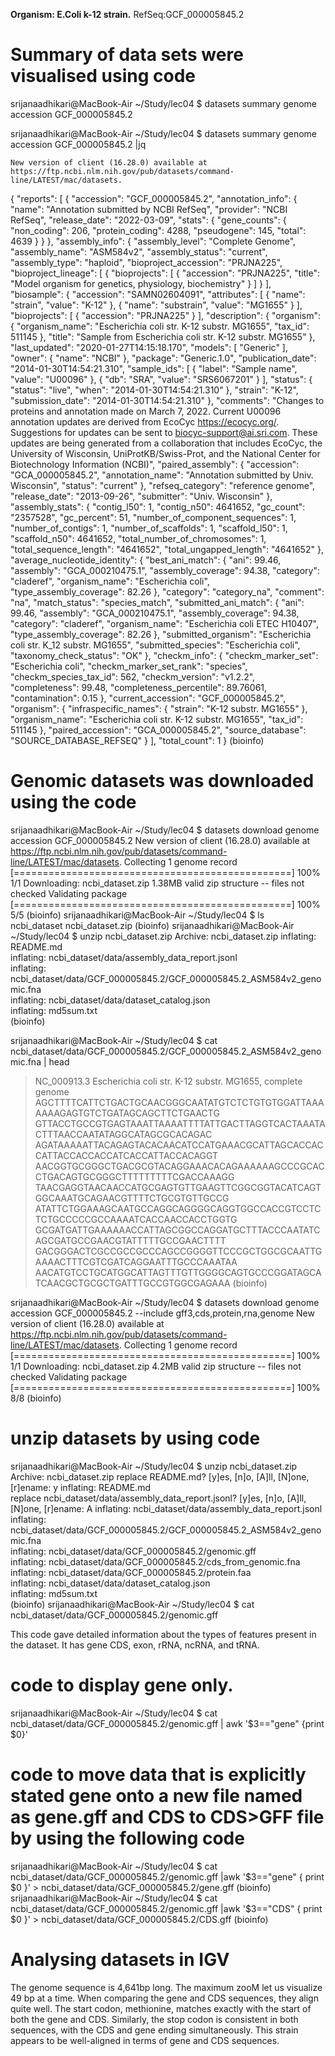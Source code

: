 
**Organism: E.Coli k-12 strain.**
RefSeq:GCF_000005845.2

# Summary of data sets were visualised using code

srijanaadhikari@MacBook-Air ~/Study/lec04
$ datasets summary genome accession GCF_000005845.2
 
srijanaadhikari@MacBook-Air ~/Study/lec04
$ datasets summary genome accession GCF_000005845.2 |jq
    
    New version of client (16.28.0) available at https://ftp.ncbi.nlm.nih.gov/pub/datasets/command-line/LATEST/mac/datasets.
{
  "reports": [
    {
      "accession": "GCF_000005845.2",
      "annotation_info": {
        "name": "Annotation submitted by NCBI RefSeq",
        "provider": "NCBI RefSeq",
        "release_date": "2022-03-09",
        "stats": {
          "gene_counts": {
            "non_coding": 206,
            "protein_coding": 4288,
            "pseudogene": 145,
            "total": 4639
          }
        }
      },
      "assembly_info": {
        "assembly_level": "Complete Genome",
        "assembly_name": "ASM584v2",
        "assembly_status": "current",
        "assembly_type": "haploid",
        "bioproject_accession": "PRJNA225",
        "bioproject_lineage": [
          {
            "bioprojects": [
              {
                "accession": "PRJNA225",
                "title": "Model organism for genetics, physiology, biochemistry"
              }
            ]
          }
        ],
        "biosample": {
          "accession": "SAMN02604091",
          "attributes": [
            {
              "name": "strain",
              "value": "K-12"
            },
            {
              "name": "substrain",
              "value": "MG1655"
            }
          ],
          "bioprojects": [
            {
              "accession": "PRJNA225"
            }
          ],
          "description": {
            "organism": {
              "organism_name": "Escherichia coli str. K-12 substr. MG1655",
              "tax_id": 511145
            },
            "title": "Sample from Escherichia coli str. K-12 substr. MG1655"
          },
          "last_updated": "2020-01-27T14:15:18.170",
          "models": [
            "Generic"
          ],
          "owner": {
            "name": "NCBI"
          },
          "package": "Generic.1.0",
          "publication_date": "2014-01-30T14:54:21.310",
          "sample_ids": [
            {
              "label": "Sample name",
              "value": "U00096"
            },
            {
              "db": "SRA",
              "value": "SRS6067201"
            }
          ],
          "status": {
            "status": "live",
            "when": "2014-01-30T14:54:21.310"
          },
          "strain": "K-12",
          "submission_date": "2014-01-30T14:54:21.310"
        },
        "comments": "Changes to proteins and annotation made on March 7, 2022. Current U00096 annotation updates are derived from EcoCyc https://ecocyc.org/. Suggestions for updates can be sent to biocyc-support@ai.sri.com. These updates are being generated from a collaboration that includes EcoCyc, the University of Wisconsin, UniProtKB/Swiss-Prot, and the National Center for Biotechnology Information (NCBI)",
        "paired_assembly": {
          "accession": "GCA_000005845.2",
          "annotation_name": "Annotation submitted by Univ. Wisconsin",
          "status": "current"
        },
        "refseq_category": "reference genome",
        "release_date": "2013-09-26",
        "submitter": "Univ. Wisconsin"
      },
      "assembly_stats": {
        "contig_l50": 1,
        "contig_n50": 4641652,
        "gc_count": "2357528",
        "gc_percent": 51,
        "number_of_component_sequences": 1,
        "number_of_contigs": 1,
        "number_of_scaffolds": 1,
        "scaffold_l50": 1,
        "scaffold_n50": 4641652,
        "total_number_of_chromosomes": 1,
        "total_sequence_length": "4641652",
        "total_ungapped_length": "4641652"
      },
      "average_nucleotide_identity": {
        "best_ani_match": {
          "ani": 99.46,
          "assembly": "GCA_000210475.1",
          "assembly_coverage": 94.38,
          "category": "claderef",
          "organism_name": "Escherichia coli",
          "type_assembly_coverage": 82.26
        },
        "category": "category_na",
        "comment": "na",
        "match_status": "species_match",
        "submitted_ani_match": {
          "ani": 99.46,
          "assembly": "GCA_000210475.1",
          "assembly_coverage": 94.38,
          "category": "claderef",
          "organism_name": "Escherichia coli ETEC H10407",
          "type_assembly_coverage": 82.26
        },
        "submitted_organism": "Escherichia coli str. K_12 substr. MG1655",
        "submitted_species": "Escherichia coli",
        "taxonomy_check_status": "OK"
      },
      "checkm_info": {
        "checkm_marker_set": "Escherichia coli",
        "checkm_marker_set_rank": "species",
        "checkm_species_tax_id": 562,
        "checkm_version": "v1.2.2",
        "completeness": 99.48,
        "completeness_percentile": 89.76061,
        "contamination": 0.15
      },
      "current_accession": "GCF_000005845.2",
      "organism": {
        "infraspecific_names": {
          "strain": "K-12 substr. MG1655"
        },
        "organism_name": "Escherichia coli str. K-12 substr. MG1655",
        "tax_id": 511145
      },
      "paired_accession": "GCA_000005845.2",
      "source_database": "SOURCE_DATABASE_REFSEQ"
    }
  ],
  "total_count": 1
}
(bioinfo) 


# Genomic datasets was downloaded using the code 
srijanaadhikari@MacBook-Air ~/Study/lec04
$ datasets download genome accession GCF_000005845.2
New version of client (16.28.0) available at https://ftp.ncbi.nlm.nih.gov/pub/datasets/command-line/LATEST/mac/datasets.
Collecting 1 genome record [================================================] 100% 1/1
Downloading: ncbi_dataset.zip    1.38MB valid zip structure -- files not checked
Validating package [================================================] 100% 5/5
(bioinfo) 
srijanaadhikari@MacBook-Air ~/Study/lec04
$ ls                   
ncbi_dataset     ncbi_dataset.zip
(bioinfo) 
srijanaadhikari@MacBook-Air ~/Study/lec04
$ unzip ncbi_dataset.zip
Archive:  ncbi_dataset.zip
  inflating: README.md               
  inflating: ncbi_dataset/data/assembly_data_report.jsonl  
  inflating: ncbi_dataset/data/GCF_000005845.2/GCF_000005845.2_ASM584v2_genomic.fna  
  inflating: ncbi_dataset/data/dataset_catalog.json  
  inflating: md5sum.txt              
(bioinfo) 



srijanaadhikari@MacBook-Air ~/Study/lec04
$ cat ncbi_dataset/data/GCF_000005845.2/GCF_000005845.2_ASM584v2_genomic.fna | head
>NC_000913.3 Escherichia coli str. K-12 substr. MG1655, complete genome
AGCTTTTCATTCTGACTGCAACGGGCAATATGTCTCTGTGTGGATTAAAAAAAGAGTGTCTGATAGCAGCTTCTGAACTG
GTTACCTGCCGTGAGTAAATTAAAATTTTATTGACTTAGGTCACTAAATACTTTAACCAATATAGGCATAGCGCACAGAC
AGATAAAAATTACAGAGTACACAACATCCATGAAACGCATTAGCACCACCATTACCACCACCATCACCATTACCACAGGT
AACGGTGCGGGCTGACGCGTACAGGAAACACAGAAAAAAGCCCGCACCTGACAGTGCGGGCTTTTTTTTTCGACCAAAGG
TAACGAGGTAACAACCATGCGAGTGTTGAAGTTCGGCGGTACATCAGTGGCAAATGCAGAACGTTTTCTGCGTGTTGCCG
ATATTCTGGAAAGCAATGCCAGGCAGGGGCAGGTGGCCACCGTCCTCTCTGCCCCCGCCAAAATCACCAACCACCTGGTG
GCGATGATTGAAAAAACCATTAGCGGCCAGGATGCTTTACCCAATATCAGCGATGCCGAACGTATTTTTGCCGAACTTTT
GACGGGACTCGCCGCCGCCCAGCCGGGGTTCCCGCTGGCGCAATTGAAAACTTTCGTCGATCAGGAATTTGCCCAAATAA
AACATGTCCTGCATGGCATTAGTTTGTTGGGGCAGTGCCCGGATAGCATCAACGCTGCGCTGATTTGCCGTGGCGAGAAA
(bioinfo) 


srijanaadhikari@MacBook-Air ~/Study/lec04
$ datasets download genome accession GCF_000005845.2 --include gff3,cds,protein,rna,genome
New version of client (16.28.0) available at https://ftp.ncbi.nlm.nih.gov/pub/datasets/command-line/LATEST/mac/datasets.
Collecting 1 genome record [================================================] 100% 1/1
Downloading: ncbi_dataset.zip    4.2MB valid zip structure -- files not checked
Validating package [================================================] 100% 8/8
(bioinfo) 

# unzip datasets by using code

srijanaadhikari@MacBook-Air ~/Study/lec04
$ unzip ncbi_dataset.zip
Archive:  ncbi_dataset.zip
replace README.md? [y]es, [n]o, [A]ll, [N]one, [r]ename: y
  inflating: README.md               
replace ncbi_dataset/data/assembly_data_report.jsonl? [y]es, [n]o, [A]ll, [N]one, [r]ename: A
  inflating: ncbi_dataset/data/assembly_data_report.jsonl  
  inflating: ncbi_dataset/data/GCF_000005845.2/GCF_000005845.2_ASM584v2_genomic.fna  
  inflating: ncbi_dataset/data/GCF_000005845.2/genomic.gff  
  inflating: ncbi_dataset/data/GCF_000005845.2/cds_from_genomic.fna  
  inflating: ncbi_dataset/data/GCF_000005845.2/protein.faa  
  inflating: ncbi_dataset/data/dataset_catalog.json  
  inflating: md5sum.txt              
(bioinfo) 
srijanaadhikari@MacBook-Air ~/Study/lec04
$ cat ncbi_dataset/data/GCF_000005845.2/genomic.gff 


This code gave detailed information about the types of features present in the dataset. It has gene CDS, exon, rRNA, ncRNA, and tRNA.


# code to display gene only.

srijanaadhikari@MacBook-Air ~/Study/lec04
$ cat ncbi_dataset/data/GCF_000005845.2/genomic.gff | awk '$3=="gene" {print $0}'



# code to move data that is explicitly stated gene onto a new file named as gene.gff and CDS to CDS>GFF file by using the following code

srijanaadhikari@MacBook-Air ~/Study/lec04
$ cat ncbi_dataset/data/GCF_000005845.2/genomic.gff |awk '$3=="gene" { print $0 }' > ncbi_dataset/data/GCF_000005845.2/gene.gff
(bioinfo) 
srijanaadhikari@MacBook-Air ~/Study/lec04
$ cat ncbi_dataset/data/GCF_000005845.2/genomic.gff |awk '$3=="CDS" { print $0 }' > ncbi_dataset/data/GCF_000005845.2/CDS.gff
(bioinfo) 


# Analysing datasets in IGV

The genome sequence is 4,641bp long. The maximum zooM let us visualize 49 bp at a time. When comparing the gene and CDS sequences, they align quite well. The start codon, methionine, matches exactly with the start of both the gene and CDS. Similarly, the stop codon is consistent in both sequences, with the CDS and gene ending simultaneously. This strain appears to be well-aligned in terms of gene and CDS sequences.






